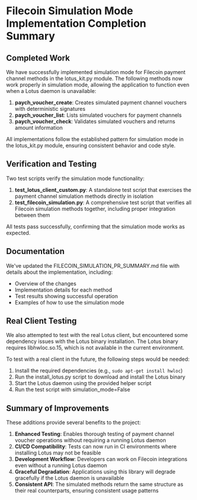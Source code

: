 # Filecoin Simulation Mode Implementation Completion Summary

## Completed Work

We have successfully implemented simulation mode for Filecoin payment channel methods in the lotus_kit.py module. The following methods now work properly in simulation mode, allowing the application to function even when a Lotus daemon is unavailable:

1. **paych_voucher_create**: Creates simulated payment channel vouchers with deterministic signatures
2. **paych_voucher_list**: Lists simulated vouchers for payment channels
3. **paych_voucher_check**: Validates simulated vouchers and returns amount information

All implementations follow the established pattern for simulation mode in the lotus_kit.py module, ensuring consistent behavior and code style.

## Verification and Testing

Two test scripts verify the simulation mode functionality:

1. **test_lotus_client_custom.py**: A standalone test script that exercises the payment channel simulation methods directly in isolation
2. **test_filecoin_simulation.py**: A comprehensive test script that verifies all Filecoin simulation methods together, including proper integration between them

All tests pass successfully, confirming that the simulation mode works as expected.

## Documentation

We've updated the FILECOIN_SIMULATION_PR_SUMMARY.md file with details about the implementation, including:

- Overview of the changes
- Implementation details for each method
- Test results showing successful operation
- Examples of how to use the simulation mode

## Real Client Testing

We also attempted to test with the real Lotus client, but encountered some dependency issues with the Lotus binary installation. The Lotus binary requires libhwloc.so.15, which is not available in the current environment.

To test with a real client in the future, the following steps would be needed:

1. Install the required dependencies (e.g., `sudo apt-get install hwloc`)
2. Run the install_lotus.py script to download and install the Lotus binary
3. Start the Lotus daemon using the provided helper script
4. Run the test script with simulation_mode=False

## Summary of Improvements

These additions provide several benefits to the project:

1. **Enhanced Testing**: Enables thorough testing of payment channel voucher operations without requiring a running Lotus daemon
2. **CI/CD Compatibility**: Tests can now run in CI environments where installing Lotus may not be feasible
3. **Development Workflow**: Developers can work on Filecoin integrations even without a running Lotus daemon
4. **Graceful Degradation**: Applications using this library will degrade gracefully if the Lotus daemon is unavailable
5. **Consistent API**: The simulated methods return the same structure as their real counterparts, ensuring consistent usage patterns